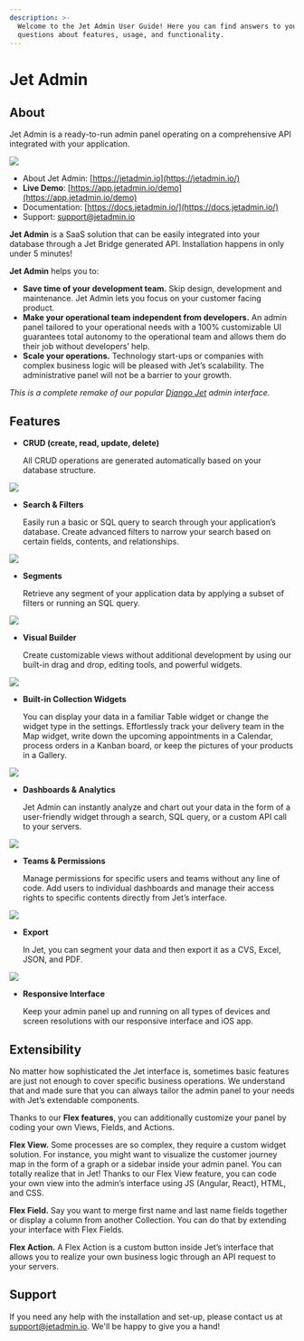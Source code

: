 ```yaml
---
description: >-
  Welcome to the Jet Admin User Guide! Here you can find answers to your
  questions about features, usage, and functionality.
---
```


# Jet Admin

## About

Jet Admin is a ready-to-run admin panel operating on a comprehensive API integrated with your application.

![](.gitbook/assets/image%20%2898%29.png)

* About Jet Admin: [https://jetadmin.io](https://jetadmin.io/)
* **Live Demo**: [https://app.jetadmin.io/demo](https://app.jetadmin.io/demo)
* Documentation: [https://docs.jetadmin.io/](https://docs.jetadmin.io/)
* Support: [support@jetadmin.io](mailto:support@jetadmin.io)

 **Jet Admin** is a SaaS solution that can be easily integrated into your database through a Jet Bridge generated API. Installation happens in only under 5 minutes!

**Jet Admin** helps you to:

* **Save time of your development team.** Skip design, development and maintenance. Jet Admin lets you focus on your customer facing product.
* **Make your operational team independent from developers.** An admin panel tailored to your operational needs with a 100% customizable UI guarantees total autonomy to the operational team and allows them do their job without developers’ help.
* **Scale your operations.** Technology start-ups or companies with complex business logic will be pleased with Jet’s scalability. The administrative panel will not be a barrier to your growth.

_This is a complete remake of our popular_ [_Django Jet_](https://github.com/geex-arts/django-jet) _admin interface._

## Features

* **CRUD \(create, read, update, delete\)**

  All CRUD operations are generated automatically based on your database structure.

![](.gitbook/assets/image%20%2874%29.png)

* **Search & Filters**

  Easily run a basic or SQL query to search through your application’s database. Create advanced filters to narrow your search based on certain fields, contents, and relationships.

![](.gitbook/assets/image%20%28291%29.png)

* **Segments**

  Retrieve any segment of your application data by applying a subset of filters or running an SQL query.

![](.gitbook/assets/image%20%28218%29.png)

* **Visual Builder**

  Create customizable views without additional development by using our built-in drag and drop, editing tools, and powerful widgets.

![](.gitbook/assets/image%20%28111%29.png)

* **Built-in Collection Widgets**

  You can display your data in a familiar Table widget or change the widget type in the settings. Effortlessly track your delivery team in the Map widget, write down the upcoming appointments in a Calendar, process orders in a Kanban board, or keep the pictures of your products in a Gallery.

![](.gitbook/assets/image%20%28263%29.png)

* **Dashboards & Analytics**

  Jet Admin can instantly analyze and chart out your data in the form of a user-friendly widget through a search, SQL query, or a custom API call to your servers. 

![](.gitbook/assets/image%20%285%29.png)

* **Teams & Permissions**

  Manage permissions for specific users and teams without any line of code. Add users to individual dashboards and manage their access rights to specific contents directly from Jet’s interface.

![](.gitbook/assets/image%20%28278%29.png)

* **Export**

  In Jet, you can segment your data and then export it as a CVS, Excel, JSON, and PDF.

![](.gitbook/assets/image%20%28289%29.png)

* **Responsive Interface**

  Keep your admin panel up and running on all types of devices and screen resolutions with our responsive interface and iOS app.

## Extensibility

No matter how sophisticated the Jet interface is, sometimes basic features are just not enough to cover specific business operations. We understand that and made sure that you can always tailor the admin panel to your needs with Jet’s extendable components. 

Thanks to our **Flex features**, you can additionally customize your panel by coding your own Views, Fields, and Actions.

**Flex View.** Some processes are so complex, they require a custom widget solution. For instance, you might want to visualize the customer journey map in the form of a graph or a sidebar inside your admin panel. You can totally realize that in Jet! Thanks to our Flex View feature, you can code your own view into the admin’s interface using JS \(Angular, React\), HTML, and CSS. 

**Flex Field.** Say you want to merge first name and last name fields together or display a column from another Collection. You can do that by extending your interface with Flex Fields.

**Flex Action.** A Flex Action is a custom button inside Jet’s interface that allows you to realize your own business logic through an API request to your servers.  


## Support

If you need any help with the installation and set-up, please contact us at [support@jetadmin.io](mailto:support@jetadmin.io). We'll be happy to give you a hand! 

